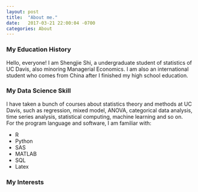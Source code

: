 ```yaml
---
layout: post
title:  "About me."
date:   2017-03-21 22:00:04 -0700
categories: About
---
```


### My Education History

Hello, everyone! I am Shengjie Shi, a undergraduate student of statistics of UC Davis, also minoring Managerial Economics. I am also an international student who comes from China after I finished my high school education.

### My Data Science Skill

I have taken a bunch of courses about statistics theory and methods at UC Davis, such as regression,
mixed model, ANOVA, categorical data analysis, time series analysis,
statistical computing, machine learning and so on.  
For the program language and software, I am familiar with:

- R
- Python
- SAS
- MATLAB
- SQL
- Latex



### My Interests

